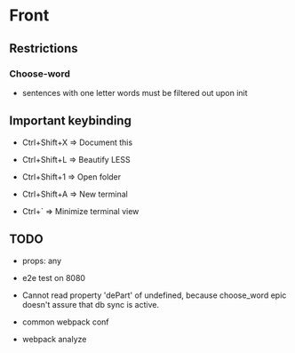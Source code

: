 # Front

## Restrictions

### Choose-word

- sentences with one letter words must be filtered out upon init

## Important keybinding

- Ctrl+Shift+X => Document this

- Ctrl+Shift+L => Beautify LESS

- Ctrl+Shift+1 => Open folder

- Ctrl+Shift+A => New terminal

- Ctrl+` => Minimize terminal view

## TODO

- props: any

- e2e test on 8080

- Cannot read property 'dePart' of undefined, because choose_word epic doesn't assure that db sync is active.

- common webpack conf

- webpack analyze